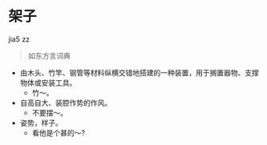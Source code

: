 # 架子
jia5 zz
> 如东方言词典
- 由木头、竹竿、钢管等材料纵横交错地搭建的一种装置，用于搁置器物、支撑物体或安装工具。
  - 竹～。
- 自高自大、装腔作势的作风。
  - 不要摆～。
- 姿势，样子。
  - 看他是个甚的～?
